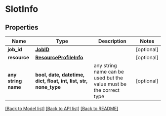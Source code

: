 # SlotInfo


## Properties
Name | Type | Description | Notes
------------ | ------------- | ------------- | -------------
**job_id** | [**JobID**](JobID.md) |  | [optional] 
**resource** | [**ResourceProfileInfo**](ResourceProfileInfo.md) |  | [optional] 
**any string name** | **bool, date, datetime, dict, float, int, list, str, none_type** | any string name can be used but the value must be the correct type | [optional]

[[Back to Model list]](../README.md#documentation-for-models) [[Back to API list]](../README.md#documentation-for-api-endpoints) [[Back to README]](../README.md)


